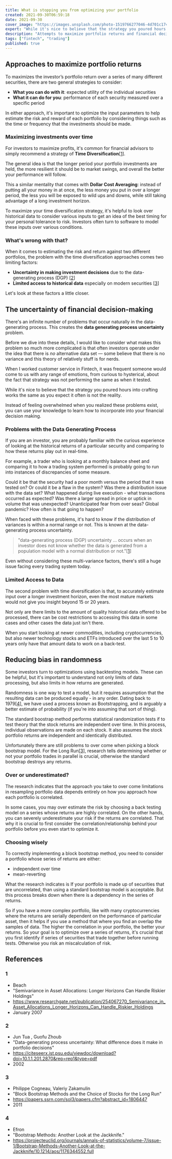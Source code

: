 ```yaml
---
title: What is stopping you from optimizing your portfolio
created: 2021-09-30T06:59:18
date: 2021-09-30
cover_image: "https://images.unsplash.com/photo-1519766277046-4d701c174ab2?ixlib=rb-1.2.1&ixid=MnwxMjA3fDB8MHxwaG90by1wYWdlfHx8fGVufDB8fHx8&auto=format&fit=crop&w=1341&q=80"
expert: "While it's nice to believe that the strategy you poured hours into crafting works the same as you expect it often is not the reality."
description: "Attempts to maximize portfolio returns and financial decision making often is blinded by our biases that are impossible to see."
tags: ["fintech", "trading"]
published: true
---
```


## Approaches to maximize portfolio returns

To maximizes the investor’s portfolio return over a series of many different securities, there are two general strategies to consider:

- **What you can do with it**: expected utility of the individual securities
- **What it can do for you**: performance of each security measured over a specific period

In either approach, it's important to optimize the input parameters to help estimate the risk and reward of each portfolio by considering things such as the time or frequency that the investments should be made.

### Maximizing investments over time

For investors to maximize profits, it's common for financial advisors to simply recommend a strategy of **Time Diversification**[[1](#1])].

The general idea is that the longer period your portfolio investments are held, the more resilient it should be to market swings, and overall the better your performance will follow.

This a similar mentality that comes with **Dollar Cost Averaging**: instead of putting all your money in at once, the less money you put in over a longer period, the less you will be exposed to wild ups and downs, while still taking advantage of a long investment horizon.

To maximize your time diversification strategy, it's helpful to look over historical data to consider various inputs to get an idea of the best timing for your personal tolerance to risk. Investors often turn to software to model these inputs over various conditions.

### What's wrong with that?

When it comes to estimating the risk and return against two different portfolios, the problem with the time diversification approaches comes two limiting factors:

- **Uncertainty in making investment decisions** due to the data-generating process (DGP) [[2](#2)]
- **Limited access to historical data** especially on modern securities [[3](#3)]

Let's look at these factors a little closer.

## The uncertainty of financial decision-making

There's an infinite number of problems that occur naturally in the data-generating process. This creates the **data generating process uncertainty** problem.

Before we dive into these details, I would like to consider what makes this problem so much more complicated is that often investors operate under the idea that there is _no_ alternative data set — some believe that there is no variance and this theory of relatively stuff is for nerds.

When I worked customer service in Fintech, it was frequent someone would come to us with any range of emotions, from curious to hysterical, about the fact that strategy was not performing the same as when it tested.

While it's nice to believe that the strategy you poured hours into crafting works the same as you expect it often is not the reality.

Instead of feeling overwhelmed when you realized these problems exist, you can use your knowledge to learn how to incorporate into your financial decision making.

### Problems with the Data Generating Process

If you are an investor, you are probably familiar with the curious experience of looking at the historical returns of a particular security and comparing to how these returns play out in real-time.

For example, a trader who is looking at a monthly balance sheet and comparing it to how a trading system performed is probably going to run into instances of discrepancies of some measure.

Could it be that the security had a poor month versus the period that it was tested on? Or could it be a flaw in the system? Was there a distribution issue with the data set? What happened during live execution - what transactions occurred as expected? Was there a larger spread in price or uptick in volume that was unexpected? Unanticipated fear from over seas? Global pandemic? How often is that going to happen?

When faced with these problems, it's hard to know if the distribution of variances is within a normal range or not. This is known at the data-generating process uncertainty.

> "data-generating process (DGP) uncertainty ... occurs when an investor does not know whether the data is generated from a population model with a normal distribution or not."[[1](#1)]

Even without considering these multi-variance factors, there's still a huge issue facing every trading system today.

### Limited Access to Data

The second problem with time diversification is that, to accurately estimate input over a longer investment horizon, even the most mature markets would not give you insight beyond 15 or 20 years.

Not only are there limits to the amount of quality historical data offered to be processed, there can be cost restrictions to accessing this data in some cases and other cases the data just isn't there.

When you start looking at newer commodities, including cryptocurrencies, but also newer technology stocks and ETFs introduced over the last 5 to 10 years only have that amount data to work on a back-test.

## Reducing bias in randomness

Some investors turn to optimizations using backtesting models. These can be helpful, but it's important to understand not only limits of data processing, but also limits in how returns are generated.

Randomness is one way to test a model, but it requires assumption that the resulting data can be produced equally - in any order. Dating back to 1979[[4](#4)], we have used a process known as Bootstrapping, and is arguably a better estimate of probability (if you're into assuming that sort of thing).

The standard boostrap method performs statistical randomization tests if to test theory that the stock returns are independent over time. In this process, individual observations are made on each stock. It also assumes the stock portfolio returns are independent and identically distributed.

Unfortunately there are still problems to over come when picking a block bootstrap model. For the Long Run[[3](#3)], research tells determining whether or not your portfolio trades in parallel is crucial, otherwise the standard bootstrap destroys any returns.

### Over or underestimated?

The research indicates that the approach you take to over come limitations in resampling portfolio data depends entirely on how you approach how each portfolio is correlated.

In some cases, you may over estimate the risk by choosing a back testing model on a series whose returns are highly correlated. On the other hands, you can severely underestimate your risk if the returns are correlated. That why it is crucial to first consider the correlation/relationship behind your portfolio before you even start to optimize it.

### Choosing wisely

To correctly implementing a block bootstrap method, you need to consider a portfolio whose series of returns are either:

- independent over time
- mean-reverting

What the research indicates is If your portfolio is made up of securities that are uncorrelated, than using a standard bootstrap model is acceptable. But this process breaks down when there is a dependency in the series of returns.

So if you have a more complex portfolio, like with many cryptocurrencies where the returns are serially dependent on the performance of particular asset, then it helps if you use a method that where you find an overlap the samples of data. The higher the correlation in your portfolio, the better your returns. So your goal is to optimize over a series of returns, it's crucial that you first identify if series of securities that trade together before running tests. Otherwise you risk an miscalculation of risk.

## References

### 1

- Beach
- "Semivariance in Asset Allocations: Longer Horizons Can Handle Riskier Holdings"
- <https://www.researchgate.net/publication/254067270_Semivariance_in_Asset_Allocations_Longer_Horizons_Can_Handle_Riskier_Holdings>
- January 2007

### 2

- Jun Tua , Guofu Zhoub
- "Data-generating process uncertainty: What difference does it make in portfolio decisions"
- <https://citeseerx.ist.psu.edu/viewdoc/download?doi=10.1.1.201.2870&rep=rep1&type=pdf>
- 2002

### 3

- Philippe Cogneau, Valeriy Zakamulin
- "Block Bootstrap Methods and the Choice of Stocks for the Long Run"
- <https://papers.ssrn.com/sol3/papers.cfm?abstract_id=1806447>
- 2011

### 4

- Efron
- "Bootstrap Methods: Another Look at the Jackknife."
- <https://projecteuclid.org/journals/annals-of-statistics/volume-7/issue-1/Bootstrap-Methods-Another-Look-at-the-Jackknife/10.1214/aos/1176344552.full>
